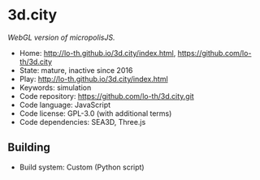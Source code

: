 # 3d.city

_WebGL version of micropolisJS._

- Home: http://lo-th.github.io/3d.city/index.html, https://github.com/lo-th/3d.city
- State: mature, inactive since 2016
- Play: http://lo-th.github.io/3d.city/index.html
- Keywords: simulation
- Code repository: https://github.com/lo-th/3d.city.git
- Code language: JavaScript
- Code license: GPL-3.0 (with additional terms)
- Code dependencies: SEA3D, Three.js

## Building

- Build system: Custom (Python script)

